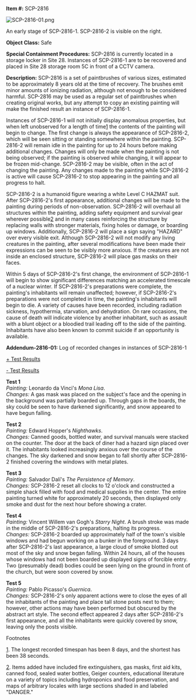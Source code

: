 **Item #:** SCP-2816

![SCP-2816-01.png](http://scp-wiki.wdfiles.com/local--files/scp-2816/SCP-2816-01.png)

An early stage of SCP-2816-1. SCP-2816-2 is visible on the right.

**Object Class:** Safe

**Special Containment Procedures:** SCP-2816 is currently located in a storage locker in Site 28. Instances of SCP-2816-1 are to be recovered and placed in Site 28 storage room 5C in front of a CCTV camera.

**Description:** SCP-2816 is a set of paintbrushes of various sizes, estimated to be approximately 8 years old at the time of recovery. The brushes emit minor amounts of ionizing radiation, although not enough to be considered harmful. SCP-2816 may be used as a regular set of paintbrushes when creating original works, but any attempt to copy an existing painting will make the finished result an instance of SCP-2816-1.

Instances of SCP-2816-1 will not initially display anomalous properties, but when left unobserved for a length of time[1](javascript:;) the contents of the painting will begin to change. The first change is always the appearance of SCP-2816-2, which will be seen sitting or standing somewhere within the painting. SCP-2816-2 will remain idle in the painting for up to 24 hours before making additional changes. Changes will only be made when the painting is not being observed; if the painting is observed while changing, it will appear to be frozen mid-change. SCP-2816-2 may be visible, often in the act of changing the painting. Any changes made to the painting while SCP-2816-2 is active will cause SCP-2816-2 to stop appearing in the painting and all progress to halt.

SCP-2816-2 is a humanoid figure wearing a white Level C HAZMAT suit. After SCP-2816-2's first appearance, additional changes will be made to the painting during periods of non-observation. SCP-2816-2 will overhaul all structures within the painting, adding safety equipment and survival gear wherever possible[2](javascript:;) and in many cases reinforcing the structure by replacing walls with stronger materials, fixing holes or damage, or boarding up windows. Additionally, SCP-2816-2 will place a sign saying "HAZARD" over every visible exit. Although SCP-2816-2 will not modify any living creatures in the painting, after several modifications have been made their expressions can be seen to be visibly more anxious. If the creatures are not inside an enclosed structure, SCP-2816-2 will place gas masks on their faces.

Within 5 days of SCP-2816-2's first change, the environment of SCP-2816-1 will begin to show significant differences matching an accelerated timescale of a nuclear winter. If SCP-2816-2's preparations were complete, the painting's inhabitants will remain unaffected; however, if SCP-2816-2's preparations were not completed in time, the painting's inhabitants will begin to die. A variety of causes have been recorded, including radiation sickness, hypothermia, starvation, and dehydration. On rare occasions, the cause of death will indicate violence by another inhabitant, such as assault with a blunt object or a bloodied trail leading off to the side of the painting. Inhabitants have also been known to commit suicide if an opportunity is available.

**Addendum-2816-01:** Log of recorded changes in instances of SCP-2816-1

[+ Test Results](javascript:;)

[\- Test Results](javascript:;)

**Test 1**  
_Painting:_ Leonardo da Vinci's _Mona Lisa_.  
_Changes:_ A gas mask was placed on the subject's face and the opening in the background was partially boarded up. Through gaps in the boards, the sky could be seen to have darkened significantly, and snow appeared to have begun falling.

**Test 2**  
_Painting:_ Edward Hopper's _Nighthawks_.  
_Changes:_ Canned goods, bottled water, and survival manuals were stacked on the counter. The door at the back of diner had a hazard sign placed over it. The inhabitants looked increasingly anxious over the course of the changes. The sky darkened and snow began to fall shortly after SCP-2816-2 finished covering the windows with metal plates.

**Test 3**  
_Painting:_ Salvador Dalí's _The Persistence of Memory_.  
_Changes:_ SCP-2816-2 reset all clocks to 12 o'clock and constructed a simple shack filled with food and medical supplies in the center. The entire painting turned white for approximately 20 seconds, then displayed only smoke and dust for the next hour before showing a crater.

**Test 4**  
_Painting:_ Vincent Willem van Gogh's _Starry Night_. A brush stroke was made in the middle of SCP-2816-2's preparations, halting its progress.  
_Changes:_ SCP-2816-2 boarded up approximately half of the town's visible windows and had begun working on a bunker in the foreground. 3 days after SCP-2816-2's last appearance, a large cloud of smoke blotted out most of the sky and snow began falling. Within 24 hours, all of the houses whose windows had not been boarded up displayed signs of forcible entry. Two (presumably dead) bodies could be seen lying on the ground in front of the church, but were soon covered by snow.

**Test 5**  
_Painting:_ Pablo Picasso's _Guernica_.  
_Changes:_ SCP-2816-2's only apparent actions were to close the eyes of all the inhabitants of the painting and place tall stone posts next to them; however, other actions may have been performed but obscured by the abstract art style. The second effect appeared 2 days after SCP-2816-2's first appearance, and all the inhabitants were quickly covered by snow, leaving only the posts visible.

Footnotes

[1](javascript:;). The longest recorded timespan has been 8 days, and the shortest has been 38 seconds.

[2](javascript:;). Items added have included fire extinguishers, gas masks, first aid kits, canned food, sealed water bottles, Geiger counters, educational literature on a variety of topics including hydroponics and food preservation, and maps of arbitrary locales with large sections shaded in and labeled "DANGER."